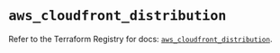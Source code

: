 # `aws_cloudfront_distribution`

Refer to the Terraform Registry for docs: [`aws_cloudfront_distribution`](https://registry.terraform.io/providers/hashicorp/aws/5.93.0/docs/resources/cloudfront_distribution).
